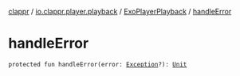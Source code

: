 [clappr](../../index.md) / [io.clappr.player.playback](../index.md) / [ExoPlayerPlayback](index.md) / [handleError](./handle-error.md)

# handleError

`protected fun handleError(error: `[`Exception`](https://kotlinlang.org/api/latest/jvm/stdlib/kotlin/-exception/index.html)`?): `[`Unit`](https://kotlinlang.org/api/latest/jvm/stdlib/kotlin/-unit/index.html)